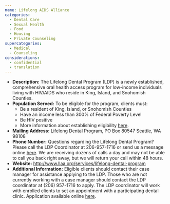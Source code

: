```yaml
---
name: Lifelong AIDS Alliance
categories:
  - Dental Care
  - Sexual Health
  - Food
  - Housing
  - Private Counseling
supercategories:
  - Medical
  - Counseling
considerations:
  - confidential
  - translation
---
```

- **Description:** The Lifelong Dental Program (LDP) is a newly established, comprehensive oral health access program for low-income individuals living with HIV/AIDS who reside in King, Island, and Snohomish Counties.
- **Population Served:** To be eligible for the program, clients must:
    - Be a resident of King, Island, or Snohomish Counties
    - Have an income less than 300% of Federal Poverty Level
    - Be HIV positive
    - More information about establishing eligibility [here](http://www.llaa.org/services/lifelong-dental-program).
- **Mailing Address:** Lifelong Dental Program, PO Box 80547 Seattle, WA 98108
- **Phone Number:** Questions regarding the Lifelong Dental Program? Please call the LDP Coordinator at 206-957-1716
or send us a message online [here](http://lifelongaidsalliance.org/contact/dental).
We are receiving dozens of calls a day and may not be able to call you back right away, but we will return your call within 48 hours.
- **Website:** <http://www.llaa.org/services/lifelong-dental-program>
- **Additional Information:** Eligible clients should contact their case manager for assistance applying to the LDP. Those who are not currently working with a case manager should contact the LDP coordinator at (206) 957-1716 to apply. The LDP coordinator will work with enrolled clients to set an appointment with a participating dental clinic.
Application available online [here](http://www.llaa.org/sites/default/files/attachments/ldpapplication0.pdf).
